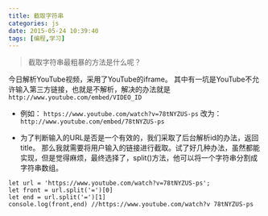 ```yaml
---
title: 截取字符串
categories: js
date: 2015-05-24 10:39:40
tags: [编程,学习]
---
```

<blockquote class="blockquote-center">
截取字符串最粗暴的方法是什么呢？
</blockquote>

<!-- more -->

今日解析YouTube视频，采用了YouTube的iframe。
其中有一坑是YouTube不允许输入第三方链接，也就是不解析，解决的办法就是
`http://www.youtube.com/embed/VIDEO_ID`
- 例如：
`https://www.youtube.com/watch?v=78tNYZUS-ps`
改为：
`http://www.youtube.com/embed/78tNYZUS-ps`

- 为了判断输入的URL是否是一个有效的，我们采取了后台解析id的办法，返回title。
那么我就需要将用户输入的链接进行截取。试了好几种办法，虽然都能实现，但是觉得麻烦，最终选择了，split()方法，他可以将一个字符串分割成字符串数组。
```
let url = 'https://www.youtube.com/watch?v=78tNYZUS-ps';
let front = url.split('=')[0]
let end = url.split('=')[1]
console.log(front,end) //https://www.youtube.com/watch?v 78tNYZUS-ps
```

